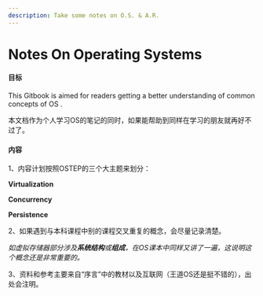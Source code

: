 ```yaml
---
description: Take some notes on O.S. & A.R.
---
```


# Notes On Operating Systems

#### 目标

This Gitbook is aimed for readers getting a better understanding of common concepts of OS .

本文档作为个人学习OS的笔记的同时，如果能帮助到同样在学习的朋友就再好不过了。

#### 内容

1、内容计划按照OSTEP的三个大主题来划分：

**Virtualization**

**Concurrency**

**Persistence**

2、如果遇到与本科课程中别的课程交叉重复的概念，会尽量记录清楚。

_如虚拟存储器部分涉及**系统结构**或**组成**，在OS课本中同样又讲了一遍，这说明这个概念还是非常重要的。_

3、资料和参考主要来自“序言”中的教材以及互联网（王道OS还是挺不错的），出处会注明。





